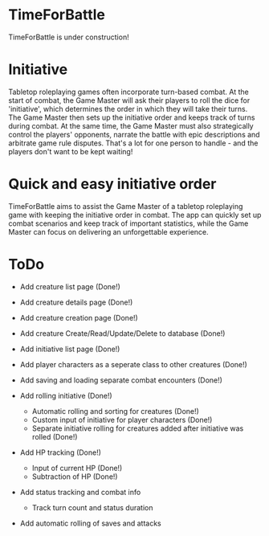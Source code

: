 # TimeForBattle
TimeForBattle is under construction!

# Initiative
Tabletop roleplaying games often incorporate turn-based combat. At the start of combat, the Game Master will ask their players to roll the dice for 'initiative', which determines the order in which they will take their turns. The Game Master then sets up the initiative order and keeps track of turns during combat. At the same time, the Game Master must also strategically control the players' opponents, narrate the battle with epic descriptions and arbitrate game rule disputes. That's a lot for one person to handle - and the players don't want to be kept waiting!

# Quick and easy initiative order
TimeForBattle aims to assist the Game Master of a tabletop roleplaying game with keeping the initiative order in combat. The app can quickly set up combat scenarios and keep track of important statistics, while the Game Master can focus on delivering an unforgettable experience.

# ToDo
- Add creature list page (Done!)
- Add creature details page (Done!)
- Add creature creation page (Done!)
- Add creature Create/Read/Update/Delete to database (Done!)
- Add initiative list page (Done!)
- Add player characters as a seperate class to other creatures (Done!)
- Add saving and loading separate combat encounters (Done!)
- Add rolling initiative (Done!)
  - Automatic rolling and sorting for creatures (Done!)
  - Custom input of initiative for player characters (Done!)
  - Separate initiative rolling for creatures added after initiative was rolled (Done!)
- Add HP tracking (Done!)
  - Input of current HP (Done!)
  - Subtraction of HP (Done!)

- Add status tracking and combat info
  - Track turn count and status duration
- Add automatic rolling of saves and attacks
